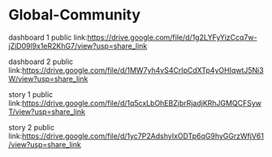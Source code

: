 # Global-Community

dashboard 1 public link:https://drive.google.com/file/d/1g2LYFyYizCcq7w-jZiD09l9x1eR2KhG7/view?usp=share_link

dashboard 2 public link:https://drive.google.com/file/d/1MW7yh4vS4CrIpCdXTp4yOHIqwtJ5Ni3W/view?usp=share_link

story 1 public link:https://drive.google.com/file/d/1q5cxLbOhEBZjbrRjadjKRhJGMQCFSywT/view?usp=share_link

story 2 public link:https://drive.google.com/file/d/1yc7P2AdshyIxODTp6qG9hyGGrzWfjV61/view?usp=share_link
